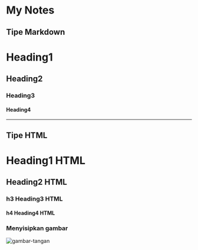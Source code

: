 # My Notes

## Tipe Markdown

# Heading1
## Heading2
### Heading3
#### Heading4

---

## Tipe HTML

<h1>Heading1 HTML</h1>

<h2>Heading2 HTML</h2>

<h3>h3 Heading3 HTML</h3>

<h4>h4 Heading4 HTML</h4>

### Menyisipkan gambar

![gambar-tangan](https://i0.wp.com/kirim.email/wp-content/uploads/2018/08/Yuk-Belajar-Markdown-Melalui-Tutorial-Berikut-Ini.jpg?fit=1200%2C628&ssl=1)